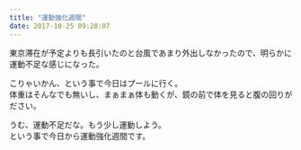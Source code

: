 ```yaml
---
title: "運動強化週間"
date: 2017-10-25 09:28:07
---
```


東京滞在が予定よりも長引いたのと台風であまり外出しなかったので、明らかに運動不足な感じになった。

こりゃいかん、という事で今日はプールに行く。  
体重はそんなでも無いし、まぁまぁ体も動くが、鏡の前で体を見ると腹の回りがださい。

うむ、運動不足だな。もう少し運動しよう。  
という事で今日から運動強化週間です。

